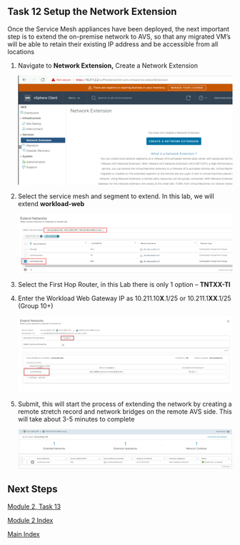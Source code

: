 ## **Task 12 Setup the Network Extension**

Once the Service Mesh appliances have been deployed, the next important step is
to extend the on-premise network to AVS, so that any migrated VM’s will be able
to retain their existing IP address and be accessible from all locations

1.  Navigate to **Network Extension,** Create a Network Extension

    ![](media/f9faed0da1836acad9fcfea26682da5a.png)

2.  Select the service mesh and segment to extend. In this lab, we will extend
    **workload-web**

    ![](media/4279fd1dd752bcb12e57d5d44c8725a1.png)

3.  Select the First Hop Router, in this Lab there is only 1 option –
    **TNTXX-TI**

4.  Enter the Workload Web Gateway IP as 10.211.10**X**.1/25 or
    10.211.1**XX**.1/25 (Group 10+)

    ![](media/e9731ade07f7a8bf3ee8172fc72ae6b6.png)

5.  Submit, this will start the process of extending the network by creating a
    remote stretch record and network bridges on the remote AVS side. This will
    take about 3-5 minutes to complete

    ![](media/41ee30763f7c89fcfe7c427d25d12837.png)

## Next Steps

[Module 2, Task 13](module-2-task-13.md)

[Module 2 Index](module-2-index.md)

[Main Index](index.md)